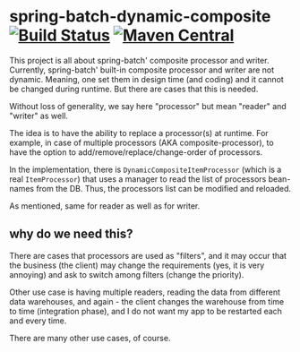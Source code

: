 # spring-batch-dynamic-composite [![Build Status](https://travis-ci.org/OhadR/spring-batch-dynamic-composite.svg?branch=master)](https://travis-ci.org/OhadR/spring-batch-dynamic-composite)   [![Maven Central](https://maven-badges.herokuapp.com/maven-central/com.ohadr/spring-batch-dynamic-composite/badge.svg)](https://maven-badges.herokuapp.com/maven-central/com.ohadr/spring-batch-dynamic-composite)


This project is all about spring-batch' composite processor and writer. Currently, spring-batch' built-in composite processor and writer are not dynamic. Meaning, one set them in design time (and coding) and it cannot be changed during runtime. But there are cases that this is needed.

Without loss of generality, we say here "processor" but mean "reader" and "writer" as well.

The idea is to have the ability to replace a processor(s) at runtime. For example, in case of multiple processors (AKA composite-processor), to have the option to add/remove/replace/change-order of processors.

In the implementation, there is `DynamicCompositeItemProcessor` (which is a real `ItemProcessor`) that uses a manager to read the list of processors bean-names from the DB. Thus, the processors list can be modified and reloaded.

As mentioned, same for reader as well as for writer.
 
## why do we need this?

There are cases that processors are used as "filters", and it may occur that the business (the client) may change the requirements (yes, it is very annoying) and ask to switch among filters (change the priority). 

Other use case is having multiple readers, reading the data from different data warehouses, and again - the client changes the warehouse from time to time (integration phase), and I do not want my app to be restarted each and every time. 

There are many other use cases, of course.

